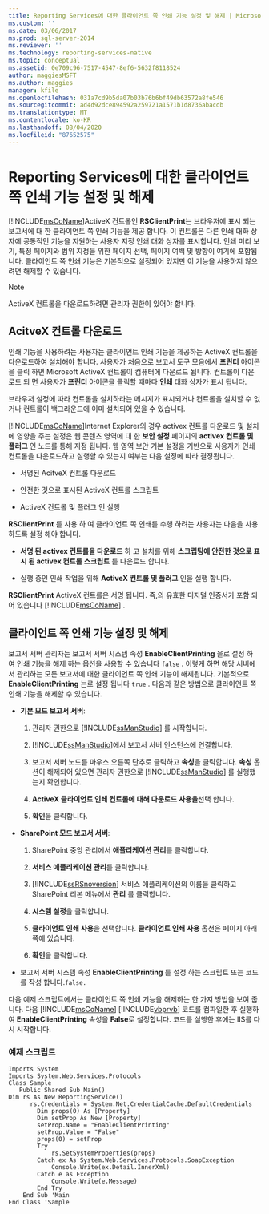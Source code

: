 ```yaml
---
title: Reporting Services에 대한 클라이언트 쪽 인쇄 기능 설정 및 해제 | Microsoft Docs
ms.custom: ''
ms.date: 03/06/2017
ms.prod: sql-server-2014
ms.reviewer: ''
ms.technology: reporting-services-native
ms.topic: conceptual
ms.assetid: 0e709c96-7517-4547-8ef6-5632f8118524
author: maggiesMSFT
ms.author: maggies
manager: kfile
ms.openlocfilehash: 031a7cd9b5da07b03b76b6bf49db63572a8fe546
ms.sourcegitcommit: ad4d92dce894592a259721a1571b1d8736abacdb
ms.translationtype: MT
ms.contentlocale: ko-KR
ms.lasthandoff: 08/04/2020
ms.locfileid: "87652575"
---
```

# <a name="enable-and-disable-client-side-printing-for-reporting-services"></a>Reporting Services에 대한 클라이언트 쪽 인쇄 기능 설정 및 해제
  [!INCLUDE[msCoName](../../includes/msconame-md.md)]ActiveX 컨트롤인 **RSClientPrint**는 브라우저에 표시 되는 보고서에 대 한 클라이언트 쪽 인쇄 기능을 제공 합니다. 이 컨트롤은 다른 인쇄 대화 상자에 공통적인 기능을 지원하는 사용자 지정 인쇄 대화 상자를 표시합니다. 인쇄 미리 보기, 특정 페이지와 범위 지정을 위한 페이지 선택, 페이지 여백 및 방향이 여기에 포함됩니다. 클라이언트 쪽 인쇄 기능은 기본적으로 설정되어 있지만 이 기능을 사용하지 않으려면 해제할 수 있습니다.  
  
> [!NOTE]  
>  ActiveX 컨트롤을 다운로드하려면 관리자 권한이 있어야 합니다.  
  
## <a name="downloading-the-activex-control"></a>AcitveX 컨트롤 다운로드  
 인쇄 기능을 사용하려는 사용자는 클라이언트 인쇄 기능을 제공하는 ActiveX 컨트롤을 다운로드하여 설치해야 합니다. 사용자가 처음으로 보고서 도구 모음에서 **프린터** 아이콘을 클릭 하면 Microsoft ActiveX 컨트롤이 컴퓨터에 다운로드 됩니다. 컨트롤이 다운로드 되 면 사용자가 **프린터** 아이콘을 클릭할 때마다 **인쇄** 대화 상자가 표시 됩니다.  
  
 브라우저 설정에 따라 컨트롤을 설치하라는 메시지가 표시되거나 컨트롤을 설치할 수 없거나 컨트롤이 백그라운드에 이미 설치되어 있을 수 있습니다.  
  
 [!INCLUDE[msCoName](../../includes/msconame-md.md)]Internet Explorer의 경우 activex 컨트롤 다운로드 및 설치에 영향을 주는 설정은 웹 콘텐츠 영역에 대 한 **보안 설정** 페이지의 **activex 컨트롤 및 플러그** 인 노드를 통해 지정 됩니다. 웹 영역 보안 기본 설정을 기반으로 사용자가 인쇄 컨트롤을 다운로드하고 실행할 수 있는지 여부는 다음 설정에 따라 결정됩니다.  
  
-   서명된 AcitveX 컨트롤 다운로드  
  
-   안전한 것으로 표시된 ActiveX 컨트롤 스크립트  
  
-   ActiveX 컨트롤 및 플러그 인 실행  
  
 **RSClientPrint** 를 사용 하 여 클라이언트 쪽 인쇄를 수행 하려는 사용자는 다음을 사용 하도록 설정 해야 합니다.  
  
-   **서명 된 activex 컨트롤을 다운로드** 하 고 설치를 위해 **스크립팅에 안전한 것으로 표시 된 activex 컨트롤 스크립트** 를 다운로드 합니다.  
  
-   실행 중인 인쇄 작업을 위해 **ActiveX 컨트롤 및 플러그** 인을 실행 합니다.  
  
 **RSClientPrint** ActiveX 컨트롤은 서명 됩니다. 즉,의 유효한 디지털 인증서가 포함 되어 있습니다 [!INCLUDE[msCoName](../../includes/msconame-md.md)] .  
  
## <a name="enabling-and-disabling-client-side-printing"></a>클라이언트 쪽 인쇄 기능 설정 및 해제  
 보고서 서버 관리자는 보고서 서버 시스템 속성 **EnableClientPrinting** 을로 설정 하 여 인쇄 기능을 해제 하는 옵션을 사용할 수 있습니다 `false` . 이렇게 하면 해당 서버에서 관리하는 모든 보고서에 대한 클라이언트 쪽 인쇄 기능이 해제됩니다. 기본적으로 **EnableClientPrinting** 는로 설정 됩니다 `true` . 다음과 같은 방법으로 클라이언트 쪽 인쇄 기능을 해제할 수 있습니다.  
  
-   **기본 모드 보고서 서버**:  
  
    1.  관리자 권한으로 [!INCLUDE[ssManStudio](../../includes/ssmanstudio-md.md)] 를 시작합니다.  
  
    2.  [!INCLUDE[ssManStudio](../../includes/ssmanstudio-md.md)]에서 보고서 서버 인스턴스에 연결합니다.  
  
    3.  보고서 서버 노드를 마우스 오른쪽 단추로 클릭하고 **속성**을 클릭합니다. **속성** 옵션이 해제되어 있으면 관리자 권한으로 [!INCLUDE[ssManStudio](../../includes/ssmanstudio-md.md)] 를 실행했는지 확인합니다.  
  
    4.  **ActiveX 클라이언트 인쇄 컨트롤에 대해 다운로드 사용을**선택 합니다.  
  
    5.  **확인**을 클릭합니다.  
  
-   **SharePoint 모드 보고서 서버**:  
  
    1.  SharePoint 중앙 관리에서 **애플리케이션 관리**를 클릭합니다.  
  
    2.  **서비스 애플리케이션 관리**를 클릭합니다.  
  
    3.  [!INCLUDE[ssRSnoversion](../../includes/ssrsnoversion-md.md)] 서비스 애플리케이션의 이름을 클릭하고 SharePoint 리본 메뉴에서 **관리** 를 클릭합니다.  
  
    4.  **시스템 설정**을 클릭합니다.  
  
    5.  **클라이언트 인쇄 사용**을 선택합니다. **클라이언트 인쇄 사용** 옵션은 페이지 아래쪽에 있습니다.  
  
    6.  **확인**을 클릭합니다.  
  
-   보고서 서버 시스템 속성 **EnableClientPrinting** 를 설정 하는 스크립트 또는 코드를 작성 합니다.`false.`  
  
 다음 예제 스크립트에서는 클라이언트 쪽 인쇄 기능을 해제하는 한 가지 방법을 보여 줍니다. 다음 [!INCLUDE[msCoName](../../includes/msconame-md.md)] [!INCLUDE[vbprvb](../../includes/vbprvb-md.md)] 코드를 컴파일한 후 실행하여 **EnableClientPrinting** 속성을 **False**로 설정합니다. 코드를 실행한 후에는 IIS를 다시 시작합니다.  
  
### <a name="sample-script"></a>예제 스크립트  
  
```  
Imports System  
Imports System.Web.Services.Protocols  
Class Sample  
   Public Shared Sub Main()  
Dim rs As New ReportingService()  
      rs.Credentials = System.Net.CredentialCache.DefaultCredentials  
        Dim props(0) As [Property]  
        Dim setProp As New [Property]  
        setProp.Name = "EnableClientPrinting"  
        setProp.Value = "False"   
        props(0) = setProp  
        Try  
            rs.SetSystemProperties(props)  
        Catch ex As System.Web.Services.Protocols.SoapException  
            Console.Write(ex.Detail.InnerXml)  
        Catch e as Exception  
            Console.Write(e.Message)  
        End Try  
    End Sub 'Main  
End Class 'Sample  
```  
  
  
